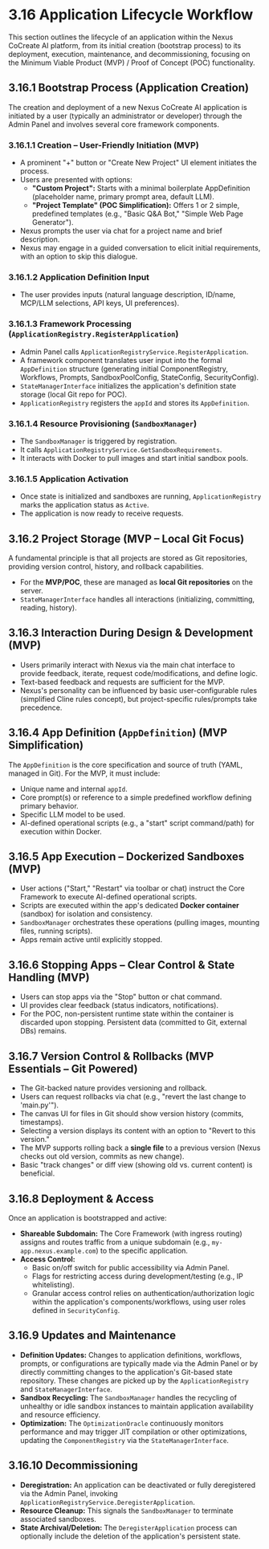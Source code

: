 # 3.16 Application Lifecycle Workflow

This section outlines the lifecycle of an application within the Nexus CoCreate AI platform, from its initial creation (bootstrap process) to its deployment, execution, maintenance, and decommissioning, focusing on the Minimum Viable Product (MVP) / Proof of Concept (POC) functionality.

## 3.16.1 Bootstrap Process (Application Creation)

The creation and deployment of a new Nexus CoCreate AI application is initiated by a user (typically an administrator or developer) through the Admin Panel and involves several core framework components.

### 3.16.1.1 Creation – User-Friendly Initiation (MVP)

*   A prominent "+" button or "Create New Project" UI element initiates the process.
*   Users are presented with options:
    *   **"Custom Project":** Starts with a minimal boilerplate AppDefinition (placeholder name, primary prompt area, default LLM).
    *   **"Project Template" (POC Simplification):** Offers 1 or 2 simple, predefined templates (e.g., "Basic Q&A Bot," "Simple Web Page Generator").
*   Nexus prompts the user via chat for a project name and brief description.
*   Nexus may engage in a guided conversation to elicit initial requirements, with an option to skip this dialogue.

### 3.16.1.2 Application Definition Input

*   The user provides inputs (natural language description, ID/name, MCP/LLM selections, API keys, UI preferences).

### 3.16.1.3 Framework Processing (`ApplicationRegistry.RegisterApplication`)

*   Admin Panel calls `ApplicationRegistryService.RegisterApplication`.
*   A framework component translates user input into the formal `AppDefinition` structure (generating initial ComponentRegistry, Workflows, Prompts, SandboxPoolConfig, StateConfig, SecurityConfig).
*   `StateManagerInterface` initializes the application's definition state storage (local Git repo for POC).
*   `ApplicationRegistry` registers the `appId` and stores its `AppDefinition`.

### 3.16.1.4 Resource Provisioning (`SandboxManager`)

*   The `SandboxManager` is triggered by registration.
*   It calls `ApplicationRegistryService.GetSandboxRequirements`.
*   It interacts with Docker to pull images and start initial sandbox pools.

### 3.16.1.5 Application Activation

*   Once state is initialized and sandboxes are running, `ApplicationRegistry` marks the application status as `Active`.
*   The application is now ready to receive requests.

## 3.16.2 Project Storage (MVP – Local Git Focus)

A fundamental principle is that all projects are stored as Git repositories, providing version control, history, and rollback capabilities.

*   For the **MVP/POC**, these are managed as **local Git repositories** on the server.
*   `StateManagerInterface` handles all interactions (initializing, committing, reading, history).

## 3.16.3 Interaction During Design & Development (MVP)

*   Users primarily interact with Nexus via the main chat interface to provide feedback, iterate, request code/modifications, and define logic.
*   Text-based feedback and requests are sufficient for the MVP.
*   Nexus's personality can be influenced by basic user-configurable rules (simplified Cline rules concept), but project-specific rules/prompts take precedence.

## 3.16.4 App Definition (`AppDefinition`) (MVP Simplification)

The `AppDefinition` is the core specification and source of truth (YAML, managed in Git). For the MVP, it must include:
*   Unique name and internal `appId`.
*   Core prompt(s) or reference to a simple predefined workflow defining primary behavior.
*   Specific LLM model to be used.
*   AI-defined operational scripts (e.g., a "start" script command/path) for execution within Docker.

## 3.16.5 App Execution – Dockerized Sandboxes (MVP)

*   User actions ("Start," "Restart" via toolbar or chat) instruct the Core Framework to execute AI-defined operational scripts.
*   Scripts are executed within the app's dedicated **Docker container** (sandbox) for isolation and consistency.
*   `SandboxManager` orchestrates these operations (pulling images, mounting files, running scripts).
*   Apps remain active until explicitly stopped.

## 3.16.6 Stopping Apps – Clear Control & State Handling (MVP)

*   Users can stop apps via the "Stop" button or chat command.
*   UI provides clear feedback (status indicators, notifications).
*   For the POC, non-persistent runtime state within the container is discarded upon stopping. Persistent data (committed to Git, external DBs) remains.

## 3.16.7 Version Control & Rollbacks (MVP Essentials – Git Powered)

*   The Git-backed nature provides versioning and rollback.
*   Users can request rollbacks via chat (e.g., "revert the last change to 'main.py'").
*   The canvas UI for files in Git should show version history (commits, timestamps).
*   Selecting a version displays its content with an option to "Revert to this version."
*   The MVP supports rolling back a **single file** to a previous version (Nexus checks out old version, commits as new change).
*   Basic "track changes" or diff view (showing old vs. current content) is beneficial.

## 3.16.8 Deployment & Access

Once an application is bootstrapped and active:

*   **Shareable Subdomain:** The Core Framework (with ingress routing) assigns and routes traffic from a unique subdomain (e.g., `my-app.nexus.example.com`) to the specific application.
*   **Access Control:**
    *   Basic on/off switch for public accessibility via Admin Panel.
    *   Flags for restricting access during development/testing (e.g., IP whitelisting).
    *   Granular access control relies on authentication/authorization logic within the application's components/workflows, using user roles defined in `SecurityConfig`.

## 3.16.9 Updates and Maintenance

*   **Definition Updates:** Changes to application definitions, workflows, prompts, or configurations are typically made via the Admin Panel or by directly committing changes to the application's Git-based state repository. These changes are picked up by the `ApplicationRegistry` and `StateManagerInterface`.
*   **Sandbox Recycling:** The `SandboxManager` handles the recycling of unhealthy or idle sandbox instances to maintain application availability and resource efficiency.
*   **Optimization:** The `OptimizationOracle` continuously monitors performance and may trigger JIT compilation or other optimizations, updating the `ComponentRegistry` via the `StateManagerInterface`.

## 3.16.10 Decommissioning

*   **Deregistration:** An application can be deactivated or fully deregistered via the Admin Panel, invoking `ApplicationRegistryService.DeregisterApplication`.
*   **Resource Cleanup:** This signals the `SandboxManager` to terminate associated sandboxes.
*   **State Archival/Deletion:** The `DeregisterApplication` process can optionally include the deletion of the application's persistent state.
